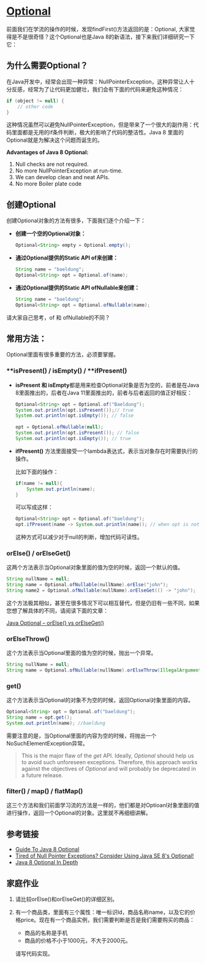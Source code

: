 # [Optional](https://docs.oracle.com/javase/8/docs/api/java/util/Optional.html)

前面我们在学流的操作的时候，发现findFirst()方法返回的是：Optional<T>, 大家觉得是不是很奇怪？这个Optional也是Java 8的新语法，接下来我们详细研究一下它：



## 为什么需要Optional？

在Java开发中，经常会出现一种异常：NullPointerException，这种异常让人十分反感，经常为了让代码更加健壮，我们会有下面的代码来避免这种情况：

```java
if (object != null) {
    // other code
}
```

这种情况虽然可以避免NullPointerException，但是带来了一个很大的副作用：代码里面都是无用的if条件判断，极大的影响了代码的整洁性。Java 8 里面的Optional就是为解决这个问题而诞生的。

**Advantages of Java 8 Optional:**

1. Null checks are not required.
2. No more NullPointerException at run-time.
3. We can develop clean and neat APIs.
4. No more Boiler plate code



## 创建Optional

创建Optional对象的方法有很多，下面我们逐个介绍一下：

* **创建一个空的Optional对象：**

  ```java
  Optional<String> empty = Optional.empty();
  ```

* **通过Optional提供的Static API of来创建：**

  ```java
  String name = "baeldung";
  Optional<String> opt = Optional.of(name);
  ```

* **通过Optional提供的Static API ofNullable来创建：**

  ```java
  String name = "baeldung";
  Optional<String> opt = Optional.ofNullable(name);
  ```

请大家自己思考，of 和 ofNullable的不同？



## 常用方法：

Optional里面有很多重要的方法，必须要掌握。

### **isPresent() / isEmpty() / **ifPresent()

* **isPresent 和 isEmpty**都是用来检查Optional对象是否为空的，前者是在Java 8里面推出的，后者在Java 11里面推出的，前者与后者返回的值正好相反：

  ```java
  Optional<String> opt = Optional.of("Baeldung");
  System.out.println(opt.isPresent());// true
  System.out.println(opt.isEmpty()); // false
   
  opt = Optional.ofNullable(null);
  System.out.println(opt.isPresent()); // false
  System.out.println(opt.isEmpty()); // true
  ```

* **ifPresent()** 方法里面接受一个lambda表达式，表示当对象存在时需要执行的操作。

  比如下面的操作：

  ```java
  if(name != null){
      System.out.println(name);
  }
  ```

  可以写成这样：

  ```java
  Optional<String> opt = Optional.of("baeldung");
  opt.ifPresent(name -> System.out.println(name)); // when opt is not null, print name
  ```

  这种方式可以减少对于null的判断，增加代码可读性。

### **orElse()** / orElseGet()

这两个方法表示当Optional对象里面的值为空的时候，返回一个默认的值。

```java
String nullName = null;
String name = Optional.ofNullable(nullName).orElse("john");
String name2 = Optional.ofNullable(nullName).orElseGet(() -> "john");
```

这个方法极其相似，甚至在很多情况下可以相互替代，但是仍旧有一些不同，如果您想了解具体的不同，请阅读下面的文章：

[Java Optional – orElse() vs orElseGet()](https://www.baeldung.com/java-optional-or-else-vs-or-else-get)



### **orElseThrow()**

这个方法表示当Optional里面的值为空的时候，抛出一个异常。

```java
String nullName = null;
String name = Optional.ofNullable(nullName).orElseThrow(IllegalArgumentException::new);
```



### **get()**

这个方法表示当Optional的对象不为空的时候，返回Optional对象里面的内容。

```java
Optional<String> opt = Optional.of("baeldung");
String name = opt.get();
System.out.println(name); //baeldung
```

需要注意的是，当Optional里面的内容为空的时候，将抛出一个NoSuchElementException异常。

> This is the major flaw of the *get* API. Ideally, *Optional* should help us to avoid such unforeseen exceptions. Therefore, this approach works against the objectives of *Optional* and will probably be deprecated in a future release.



### **filter() / map() / flatMap()**

这三个方法和我们前面学习流的方法是一样的，他们都是对Optioanl对象里面的值进行操作，返回一个Optional的对象。这里就不再细细讲解。



## 参考链接

* [Guide To Java 8 Optional](https://www.baeldung.com/java-optional)
* [Tired of Null Pointer Exceptions? Consider Using Java SE 8's Optional!](https://www.oracle.com/technetwork/articles/java/java8-optional-2175753.html)
* [Java 8 Optional In Depth](https://www.mkyong.com/java8/java-8-optional-in-depth/)



## 家庭作业

1. 请比较orElse()和orElseGet()的详细区别。

2. 有一个商品类，里面有三个属性：唯一标识Id，商品名称name，以及它的价格price。现在有一个商品实例，我们需要判断是否是我们需要购买的商品：

   * 商品的名称是手机
   * 商品的价格不小于1000元，不大于2000元。

   请写代码实现。